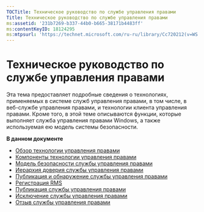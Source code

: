 ```yaml
---
TOCTitle: Техническое руководство по службе управления правами
Title: Техническое руководство по службе управления правами
ms:assetid: '231b7269-b337-44b0-b665-38171b4483ff'
ms:contentKeyID: 18124295
ms:mtpsurl: 'https://technet.microsoft.com/ru-ru/library/Cc720212(v=WS.10)'
---
```


Техническое руководство по службе управления правами
====================================================

Эта тема предоставляет подробные сведения о технологиях, применяемых в системе служб управления правами, в том числе, в веб-службе управления правами, и технологии клиента управления правами. Кроме того, в этой теме описываются функции, которые выполняет служба управления правами Windows, а также используемая ею модель системы безопасности.

**В данном документе**

-   [Обзор технологии управления правами](https://technet.microsoft.com/eb48c3de-e038-4fcb-a091-b67ea4fe0dc7)
-   [Компоненты технологии управления правами](https://technet.microsoft.com/05d99f6e-8170-458c-a7ef-cee6fa30f057)
-   [Модель безопасности службы управления правами](https://technet.microsoft.com/665db831-366d-4dca-9bb3-cc2912481fe1)
-   [Иерархия доверия службы управления правами](https://technet.microsoft.com/2d44182f-a653-4383-aba1-dade53f7cf9a)
-   [Публикация и обнаружение службы управления правами](https://technet.microsoft.com/336c0d55-fd7f-4aa9-b3e6-bfd6565b1086)
-   [Регистрация RMS](https://technet.microsoft.com/999db3e1-e3ab-4513-87d9-d584ee334c00)
-   [Публикация службы управления правами](https://technet.microsoft.com/a82f4172-546d-4fab-9f96-3f8b263a5b69)
-   [Исключение службы управления правами](https://technet.microsoft.com/c17e393e-b6a9-4ae5-aee5-18baa6b32d4d)
-   [Отзыв службы управления правами](https://technet.microsoft.com/72689f90-f3c5-4b61-94ea-d825f3199b3b)
